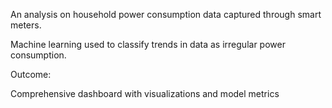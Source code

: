 An analysis on household power consumption data captured through smart meters.  

Machine learning used to classify trends in data as irregular power consumption.  

Outcome:  

Comprehensive dashboard with visualizations and model metrics  


